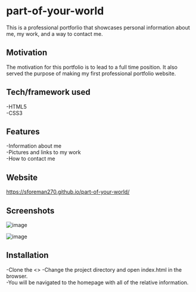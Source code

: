 # part-of-your-world <br>
This is a professional portforlio that showcases personal information about me, my work, and a way to contact me.  

## Motivation
The motivation for this portfolio is to lead to a full time position.  It also served the purpose of making my first professional portfolio website.  

## Tech/framework used <br>
-HTML5 <br>
-CSS3

## Features<br>
-Information about me <br>
-Pictures and links to my work <br>
-How to contact me<br>

## Website<br>

https://sforeman270.github.io/part-of-your-world/

## Screenshots <br>
![image](https://user-images.githubusercontent.com/65334884/84580345-cc755880-ad9b-11ea-9a71-8eb7ca860eb8.png)

![image](https://user-images.githubusercontent.com/65334884/84580355-e151ec00-ad9b-11ea-8f41-a9939db0d9c8.png)

## Installation<br>
-Clone the <>
-Change the project directory and open index.html in the browser.<br>
-You will be navigated to the homepage with all of the relative information.<br>




